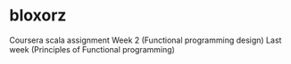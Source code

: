 # bloxorz
Coursera scala assignment
Week 2 (Functional programming design)
Last week (Principles of Functional programming)
